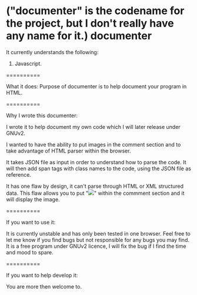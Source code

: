 ("documenter" is the codename for the project, but I don't really have any name for it.)
documenter
==========

It currently understands the following:
  1) Javascript.
  
==========

What it does:
  Purpose of documenter is to help document your program in HTML.
    
==========

Why I wrote this documenter:

  I wrote it to help document my own code which I will later release under GNUv2.

  I wanted to have the ability to put images in the comment section and to take advantage of
  HTML parser within the browser.

  It takes JSON file as input in order to understand how to parse the code.
  It will then add span tags with class names to the code, using the JSON file as reference.

  It has one flaw by design, it can't parse through HTML or XML structured data.
  This flaw allows you to put "<img src="pathtoimage" />" within the commment section and it will display the image.

==========

If you want to use it:

  It is currently unstable and has only been tested in one browser.
  Feel free to let me know if you find bugs but not responsible for any bugs you may find.
  It is a free program under GNUv2 licence, I will fix the bug if I find the time and mood to spare.
  
==========

If you want to help develop it:

  You are more then welcome to.
